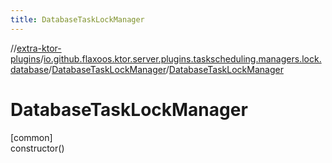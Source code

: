 ```yaml
---
title: DatabaseTaskLockManager
---
```


//[extra-ktor-plugins](../../../index.md)/[io.github.flaxoos.ktor.server.plugins.taskscheduling.managers.lock.database](../index.md)/[DatabaseTaskLockManager](index.md)/[DatabaseTaskLockManager](-database-task-lock-manager.md)

# DatabaseTaskLockManager

[common]\
constructor()




